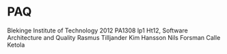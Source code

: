 PAQ
===
Blekinge Institute of Technology 2012
PA1308 lp1 Ht12, Software Architecture and Quality
Rasmus Tilljander
Kim Hansson
Nils Forsman
Calle Ketola